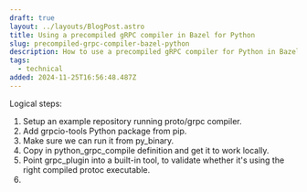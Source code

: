 ```yaml
---
draft: true
layout: ../layouts/BlogPost.astro
title: Using a precompiled gRPC compiler in Bazel for Python
slug: precompiled-grpc-compiler-bazel-python
description: How to use a precompiled gRPC compiler for Python in Bazel
tags:
  - technical
added: 2024-11-25T16:56:48.487Z
---
```


Logical steps:
1. Setup an example repository running proto/grpc compiler.
2. Add grpcio-tools Python package from pip. 
3. Make sure we can run it from py_binary.
4. Copy in python_grpc_compile definition and get it to work locally.
5. Point grpc_plugin into a built-in tool, to validate whether it's using the right compiled protoc executable.
6. 